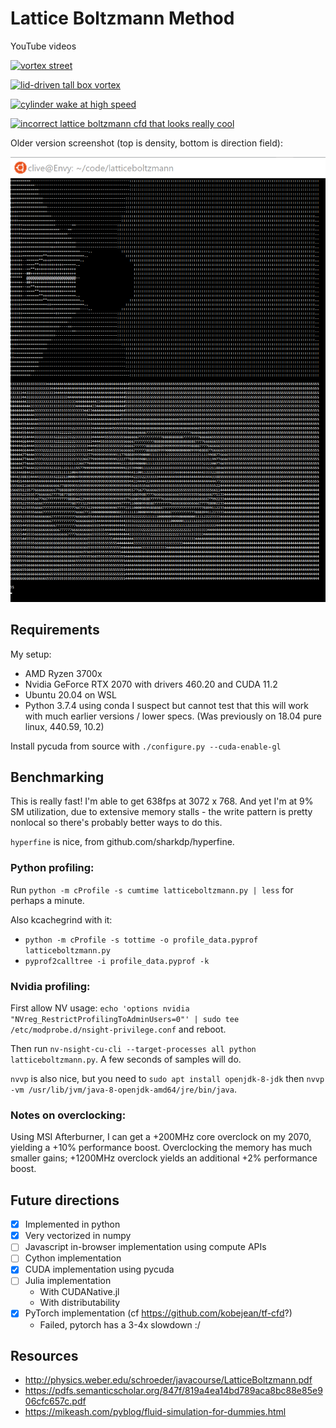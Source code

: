 Lattice Boltzmann Method
========================

YouTube videos

[![vortex street](https://img.youtube.com/vi/Fo-gbRbTyIc/0.jpg)](https://youtu.be/Fo-gbRbTyIc)

[![lid-driven tall box vortex](https://img.youtube.com/vi/J1pS6P-js0o/0.jpg)](https://youtu.be/J1pS6P-js0o)

[![cylinder wake at high speed](https://img.youtube.com/vi/wsfL2LaHcFE/0.jpg)](https://youtu.be/wsfL2LaHcFE)

[![incorrect lattice boltzmann cfd that looks really cool](https://img.youtube.com/vi/b8ZVsETpFUE/0.jpg)](https://www.youtube.com/watch?v=b8ZVsETpFUE)

Older version screenshot (top is density, bottom is direction field):

![screenshot](screenshot.png)

## Requirements

My setup:
- AMD Ryzen 3700x
- Nvidia GeForce RTX 2070 with drivers 460.20 and CUDA 11.2
- Ubuntu 20.04 on WSL
- Python 3.7.4 using conda
I suspect but cannot test that this will work with much earlier versions / lower specs. (Was previously on 18.04 pure linux, 440.59, 10.2)

Install pycuda from source with `./configure.py --cuda-enable-gl`


## Benchmarking

This is really fast! I'm able to get 638fps at 3072 x 768. And yet I'm at 9% SM utilization, due to extensive memory stalls - the write pattern is pretty nonlocal so there's probably better ways to do this.

`hyperfine` is nice, from github.com/sharkdp/hyperfine.


### Python profiling:
Run `python -m cProfile -s cumtime latticeboltzmann.py | less` for perhaps a minute.

Also kcachegrind with it:
  - `python -m cProfile -s tottime -o profile_data.pyprof latticeboltzmann.py`
  - `pyprof2calltree -i profile_data.pyprof -k`

### Nvidia profiling:
First allow NV usage: `echo 'options nvidia "NVreg_RestrictProfilingToAdminUsers=0"' | sudo tee /etc/modprobe.d/nsight-privilege.conf` and reboot.

Then run `nv-nsight-cu-cli --target-processes all python latticeboltzmann.py`. A few seconds of samples will do.

`nvvp` is also nice, but you need to `sudo apt install openjdk-8-jdk` then `nvvp -vm /usr/lib/jvm/java-8-openjdk-amd64/jre/bin/java`.

### Notes on overclocking:
Using MSI Afterburner, I can get a +200MHz core overclock on my 2070, yielding a +10% performance boost.
Overclocking the memory has much smaller gains; +1200MHz overclock yields an additional +2% performance boost.


## Future directions
- [x] Implemented in python
- [x] Very vectorized in numpy
- [ ] Javascript in-browser implementation using compute APIs
- [ ] Cython implementation
- [x] CUDA implementation using pycuda
- [ ] Julia implementation
  - With CUDANative.jl
  - With distributability
- [x] PyTorch implementation (cf https://github.com/kobejean/tf-cfd?)
  - Failed, pytorch has a 3-4x slowdown :/

## Resources
- http://physics.weber.edu/schroeder/javacourse/LatticeBoltzmann.pdf
- https://pdfs.semanticscholar.org/847f/819a4ea14bd789aca8bc88e85e906cfc657c.pdf
- https://mikeash.com/pyblog/fluid-simulation-for-dummies.html

